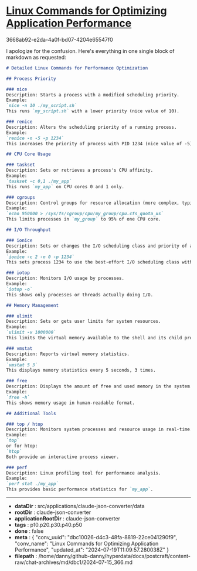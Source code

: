 # [Linux Commands for Optimizing Application Performance](https://claude.ai/chat/dbc10026-d4c3-48fa-8819-22ce041290f9)

3668ab92-e2da-4a0f-bd07-4204e65547f0

 I apologize for the confusion. Here's everything in one single block of markdown as requested:

```markdown
# Detailed Linux Commands for Performance Optimization

## Process Priority

### nice
Description: Starts a process with a modified scheduling priority.
Example:
`nice -n 10 ./my_script.sh`
This runs `my_script.sh` with a lower priority (nice value of 10).

### renice
Description: Alters the scheduling priority of a running process.
Example:
`renice -n -5 -p 1234`
This increases the priority of process with PID 1234 (nice value of -5).

## CPU Core Usage

### taskset
Description: Sets or retrieves a process's CPU affinity.
Example:
`taskset -c 0,1 ./my_app`
This runs `my_app` on CPU cores 0 and 1 only.

### cgroups
Description: Control groups for resource allocation (more complex, typically configured via system files).
Example:
`echo 950000 > /sys/fs/cgroup/cpu/my_group/cpu.cfs_quota_us`
This limits processes in `my_group` to 95% of one CPU core.

## I/O Throughput

### ionice
Description: Sets or changes the I/O scheduling class and priority of a process.
Example:
`ionice -c 2 -n 0 -p 1234`
This sets process 1234 to use the best-effort I/O scheduling class with highest priority.

### iotop
Description: Monitors I/O usage by processes.
Example:
`iotop -o`
This shows only processes or threads actually doing I/O.

## Memory Management

### ulimit
Description: Sets or gets user limits for system resources.
Example:
`ulimit -v 1000000`
This limits the virtual memory available to the shell and its child processes to 1GB.

### vmstat
Description: Reports virtual memory statistics.
Example:
`vmstat 5 3`
This displays memory statistics every 5 seconds, 3 times.

### free
Description: Displays the amount of free and used memory in the system.
Example:
`free -h`
This shows memory usage in human-readable format.

## Additional Tools

### top / htop
Description: Monitors system processes and resource usage in real-time.
Example:
`top`
or for htop:
`htop`
Both provide an interactive process viewer.

### perf
Description: Linux profiling tool for performance analysis.
Example:
`perf stat ./my_app`
This provides basic performance statistics for `my_app`.
```

---

* **dataDir** : src/applications/claude-json-converter/data
* **rootDir** : claude-json-converter
* **applicationRootDir** : claude-json-converter
* **tags** : p10.p20.p30.p40.p50
* **done** : false
* **meta** : {
  "conv_uuid": "dbc10026-d4c3-48fa-8819-22ce041290f9",
  "conv_name": "Linux Commands for Optimizing Application Performance",
  "updated_at": "2024-07-19T11:09:57.280038Z"
}
* **filepath** : /home/danny/github-danny/hyperdata/docs/postcraft/content-raw/chat-archives/md/dbc1/2024-07-15_366.md